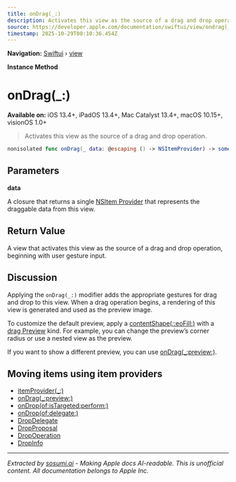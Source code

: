 ```yaml
---
title: onDrag(_:)
description: Activates this view as the source of a drag and drop operation.
source: https://developer.apple.com/documentation/swiftui/view/ondrag(_:)
timestamp: 2025-10-29T00:10:36.454Z
---
```


**Navigation:** [Swiftui](/documentation/swiftui) › [view](/documentation/swiftui/view)

**Instance Method**

# onDrag(_:)

**Available on:** iOS 13.4+, iPadOS 13.4+, Mac Catalyst 13.4+, macOS 10.15+, visionOS 1.0+

> Activates this view as the source of a drag and drop operation.

```swift
nonisolated func onDrag(_ data: @escaping () -> NSItemProvider) -> some View
```

## Parameters

**data**

A closure that returns a single [NSItem Provider](/documentation/Foundation/NSItemProvider) that represents the draggable data from this view.



## Return Value

A view that activates this view as the source of a drag and drop operation, beginning with user gesture input.

## Discussion

Applying the `onDrag(_:)` modifier adds the appropriate gestures for drag and drop to this view. When a drag operation begins, a rendering of this view is generated and used as the preview image.

To customize the default preview, apply a [contentShape(_:_:eoFill:)](/documentation/swiftui/view/contentshape(_:_:eofill:)) with a [drag Preview](/documentation/swiftui/contentshapekinds/dragpreview) kind. For example, you can change the preview’s corner radius or use a nested view as the preview.

If you want to show a different preview, you can use [onDrag(_:preview:)](/documentation/swiftui/view/ondrag(_:preview:)).

## Moving items using item providers

- [itemProvider(_:)](/documentation/swiftui/view/itemprovider(_:))
- [onDrag(_:preview:)](/documentation/swiftui/view/ondrag(_:preview:))
- [onDrop(of:isTargeted:perform:)](/documentation/swiftui/view/ondrop(of:istargeted:perform:))
- [onDrop(of:delegate:)](/documentation/swiftui/view/ondrop(of:delegate:))
- [DropDelegate](/documentation/swiftui/dropdelegate)
- [DropProposal](/documentation/swiftui/dropproposal)
- [DropOperation](/documentation/swiftui/dropoperation)
- [DropInfo](/documentation/swiftui/dropinfo)

---

*Extracted by [sosumi.ai](https://sosumi.ai) - Making Apple docs AI-readable.*
*This is unofficial content. All documentation belongs to Apple Inc.*
